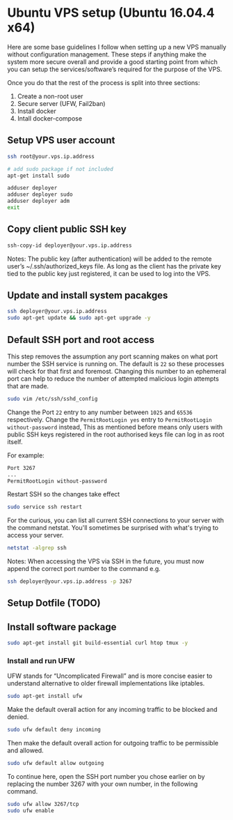 # Ubuntu VPS setup (Ubuntu 16.04.4 x64)

Here are some base guidelines I follow when setting up a new VPS manually without configuration management. These steps if anything make the system more secure overall and provide a good starting point from which you can setup the services/software’s required for the purpose of the VPS.

Once you do that the rest of the process is split into three sections:

1. Create a non-root user
2. Secure server (UFW, Fail2ban)
3. Install docker
4. Intall docker-compose

## Setup VPS user account
```bash
ssh root@your.vps.ip.address

# add sudo package if not included
apt-get install sudo

adduser deployer
adduser deployer sudo
adduser deployer adm
exit
```

## Copy client public SSH key
```bash
ssh-copy-id deployer@your.vps.ip.address
```
Notes: The public key (after authentication) will be added to the remote user’s ~/.ssh/authorized_keys file. As long as the client has the private key tied to the public key just registered, it can be used to log into the VPS.

## Update and install system pacakges
```bash
ssh deployer@your.vps.ip.address
sudo apt-get update && sudo apt-get upgrade -y
```

## Default SSH port and root access
This step removes the assumption any port scanning makes on what port number the SSH service is running on. The default is `22` so these processes will check for that first and foremost. Changing this number to an ephemeral port can help to reduce the number of attempted malicious login attempts that are made.

```bash
sudo vim /etc/ssh/sshd_config
```
Change the Port `22` entry to any number between `1025` and `65536` respectively. Change the `PermitRootLogin yes` entry to `PermitRootLogin without-password` instead, This as mentioned before means only users with public SSH keys registered in the root authorised keys file can log in as root itself.

For example:
```bash
Port 3267
...
PermitRootLogin without-password
```

Restart SSH so the changes take effect
```bash
sudo service ssh restart
```
For the curious, you can list all current SSH connections to your server with the command netstat. You'll sometimes be surprised with what's trying to access your server.
```bash
netstat -algrep ssh
```

Notes: When accessing the VPS via SSH in the future, you must now append the correct port number to the command e.g.
```bash
ssh deployer@your.vps.ip.address -p 3267
```

## Setup Dotfile (TODO)

## Install software package
```bash
sudo apt-get install git build-essential curl htop tmux -y
```

### Install and run UFW
UFW stands for “Uncomplicated Firewall” and is more concise easier to understand alternative to older firewall implementations like iptables.

```bash
sudo apt-get install ufw
```
Make the default overall action for any incoming traffic to be blocked and denied.
```bash
sudo ufw default deny incoming
```
Then make the default overall action for outgoing traffic to be permissible and allowed.
```bash
sudo ufw default allow outgoing
```

To continue here, open the SSH port number you chose earlier on by replacing the number 3267 with your own number, in the following command.
```bash
sudo ufw allow 3267/tcp
sudo ufw enable
```